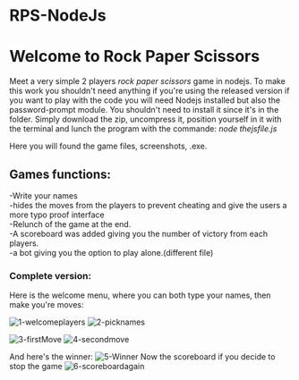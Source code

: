 # RPS-NodeJs
<h1>Welcome to Rock Paper Scissors</h1>

Meet a very simple 2 players <i>rock paper scissors</i> game in nodejs. To make this work you shouldn't need anything if you're using the released version if you want to play with the code you will need Nodejs installed but also the password-prompt module.
You shouldn't need to install it since it's in the folder. Simply download the zip, uncompress it, position yourself in it with the terminal and lunch the program with the commande:
<i>node thejsfile.js</i>

Here you will found the game files, screenshots, .exe.

<h2>Games functions:</h2>
-Write your names <br>
-hides the moves from the players to prevent cheating and give the users a more typo proof interface <br>
-Relunch of the game at the end. <br>
-A scoreboard was added giving you the number of victory from each players. <br>
-a bot giving you the option to play alone.(different file) <br>

<h3>Complete version: </h3>

Here is the welcome menu, where you can both type your names, then make you're moves:

![1-welcomeplayers](https://github.com/Kevinwg02/RockPaperScissors-NodeJs/assets/71637950/fabcceb4-624b-4a9f-9e67-0319c389cb5b)
![2-picknames](https://github.com/Kevinwg02/RockPaperScissors-NodeJs/assets/71637950/aee10eeb-17d9-4801-a368-837b4e027137)

![3-firstMove](https://github.com/Kevinwg02/RockPaperScissors-NodeJs/assets/71637950/6c434b18-3b8b-4b32-a035-4a1d4cd18160)
![4-secondmove](https://github.com/Kevinwg02/RockPaperScissors-NodeJs/assets/71637950/7a0f3537-162a-422b-aee4-9d58fca0406e)

And here's the winner:
![5-Winner](https://github.com/Kevinwg02/RockPaperScissors-NodeJs/assets/71637950/4de8faa2-7cf7-40d3-9a46-7fc0cbf8ec17)
Now the scoreboard if you decide to stop the game
![6-scoreboardagain](https://github.com/Kevinwg02/RockPaperScissors-NodeJs/assets/71637950/a1bd08df-5d9d-423f-bc1d-51db73d2a13d)
